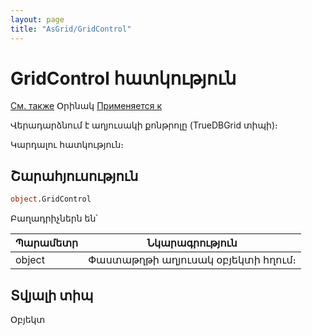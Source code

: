 ```yaml
---
layout: page
title: "AsGrid/GridControl"
---
```



# GridControl հատկություն

[См. также](../Control.md) Օրինակ [Применяется к](../AsGrid.md) 

Վերադարձնում է աղյուսակի քոնթրոլը (TrueDBGrid տիպի)։

Կարդալու հատկություն։

## Շարահյուսություն

``` vb
object.GridControl
```

Բաղադրիչներն են՝


| Պարամետր  | Նկարագրություն |
|--|--|
| object | Փաստաթղթի աղյուսակ օբյեկտի հղում։ |


## Տվյալի տիպ

Օբյեկտ
